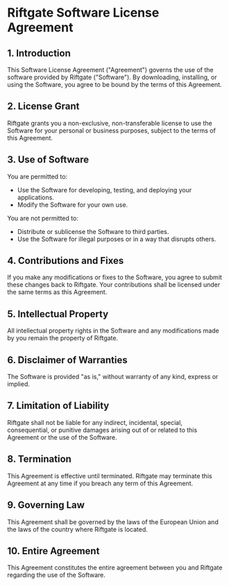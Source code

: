 # Riftgate Software License Agreement

## 1. Introduction

This Software License Agreement ("Agreement") governs the use of the software provided by Riftgate ("Software"). By downloading, installing, or using the Software, you agree to be bound by the terms of this Agreement.

## 2. License Grant

Riftgate grants you a non-exclusive, non-transferable license to use the Software for your personal or business purposes, subject to the terms of this Agreement.

## 3. Use of Software

You are permitted to:

- Use the Software for developing, testing, and deploying your applications.
- Modify the Software for your own use.

You are not permitted to:

- Distribute or sublicense the Software to third parties.
- Use the Software for illegal purposes or in a way that disrupts others.

## 4. Contributions and Fixes

If you make any modifications or fixes to the Software, you agree to submit these changes back to Riftgate. Your contributions shall be licensed under the same terms as this Agreement.

## 5. Intellectual Property

All intellectual property rights in the Software and any modifications made by you remain the property of Riftgate.

## 6. Disclaimer of Warranties

The Software is provided "as is," without warranty of any kind, express or implied.

## 7. Limitation of Liability

Riftgate shall not be liable for any indirect, incidental, special, consequential, or punitive damages arising out of or related to this Agreement or the use of the Software.

## 8. Termination

This Agreement is effective until terminated. Riftgate may terminate this Agreement at any time if you breach any term of this Agreement.

## 9. Governing Law

This Agreement shall be governed by the laws of the European Union and the laws of the country where Riftgate is located.

## 10. Entire Agreement

This Agreement constitutes the entire agreement between you and Riftgate regarding the use of the Software.
